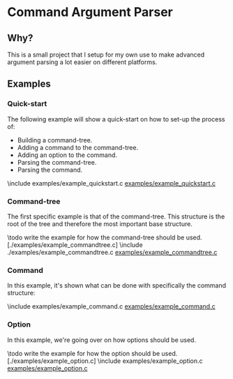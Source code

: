 # Command Argument Parser

## Why?
This is a small project that I setup for my own use to make advanced argument parsing a lot easier on different platforms.

## Examples
### Quick-start
The following example will show a quick-start on how to set-up the process of:
  - Building a command-tree.
  - Adding a command to the command-tree.
  - Adding an option to the command.
  - Parsing the command-tree.
  - Parsing the command.


\include examples/example_quickstart.c
[examples/example_quickstart.c](./examples/example_quickstart.c)

### Command-tree
The first specific example is that of the command-tree. This structure is the root of the tree
and therefore the most important base structure.

\todo write the example for how the command-tree should be used. [./examples/example_commandtree.c]
\include ./examples/example_commandtree.c
[examples/example_commandtree.c](./examples/example_commandtree.c)

### Command
In this example, it's shown what can be done with specifically the command structure:

\include examples/example_command.c
[examples/example_command.c](./examples/example_command.c)

### Option

In this example, we're going over on how options should be used.

\todo write the example for how the option should be used. [./examples/example_option.c]
\include examples/example_option.c
[examples/example_option.c](./examples/example_option.c)
